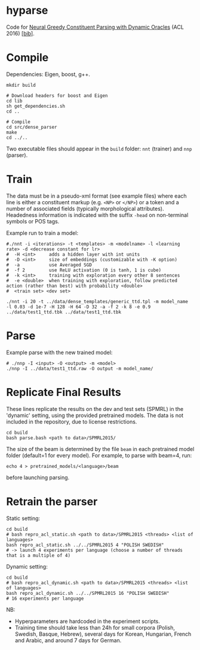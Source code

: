 
# hyparse

Code for [Neural Greedy Constituent Parsing with Dynamic Oracles](http://www.aclweb.org/anthology/P/P16/P16-1017.pdf) (ACL 2016) [[bib]](http://www.aclweb.org/anthology/P/P16/P16-1017.bib).

# Compile

Dependencies: Eigen, boost, g++.

    mkdir build

    # Download headers for boost and Eigen
    cd lib
    sh get_dependencies.sh
    cd ..

    # Compile
    cd src/dense_parser
    make
    cd ../..


Two executable files should appear in the `build` folder: `nnt` (trainer) and `nnp` (parser).

# Train

The data must be in a pseudo-xml format (see example files) where each
line is either a constituent markup (e.g. `<NP>` or `</NP>`)
or a token and a number of associated fields (typically morphological attributes).
Headedness information is indicated with the suffix `-head` on non-terminal
symbols or POS tags.

Example run to train a model:

    #./nnt -i <iterations> -t <templates> -m <modelname> -l <learning rate> -d <decrease constant for lr> 
    #  -H <int>     adds a hidden layer with int units
    #  -D <int>     size of embeddings (customizable with -K option)
    #  -a           use Averaged SGD
    #  -f 2         use ReLU activation (0 is tanh, 1 is cube)
    #  -k <int>     training with exploration every other 8 sentences
    #  -e <double>  when training with exploration, follow predicted action (rather than best) with probability <double>
    #  <train set> <dev set>
    
    ./nnt -i 20 -t ../data/dense_templates/generic_ttd.tpl -m model_name  -l 0.03 -d 1e-7 -H 128 -H 64 -D 32 -a -f 2 -k 8 -e 0.9  ../data/test1_ttd.tbk ../data/test1_ttd.tbk 


# Parse


Example parse with the new trained model:

    # ./nnp -I <input> -O <output> -m <model>
    ./nnp -I ../data/test1_ttd.raw -O output -m model_name/ 


# Replicate Final Results


These lines replicate the results on the dev and test sets (SPMRL)
in the 'dynamic' setting, using the provided pretrained models.
The data is not included in the repository, due to license restrictions.

    cd build
    bash parse.bash <path to data>/SPMRL2015/

The size of the beam is determined by the file `beam` in each pretrained
model folder (default=1 for every model). For example, to parse with beam=4, run:

    echo 4 > pretrained_models/<language>/beam

before launching parsing.

# Retrain the parser

Static setting:

    cd build
    # bash repro_acl_static.sh <path to data>/SPMRL2015 <threads> <list of languages>
    bash repro_acl_static.sh ../../SPMRL2015 4 "POLISH SWEDISH"
    # -> launch 4 experiments per language (choose a number of threads that is a multiple of 4)

Dynamic setting:

    cd build
    # bash repro_acl_dynamic.sh <path to data>/SPMRL2015 <threads> <list of languages>
    bash repro_acl_dynamic.sh ../../SPMRL2015 16 "POLISH SWEDISH"
    # 16 experiments per language


NB:
- Hyperparameters are hardcoded in the experiment scripts.
- Training time should take less than 24h for small corpora (Polish, Swedish, Basque, Hebrew),
  several days for Korean, Hungarian, French and Arabic, and around 7 days for German.

